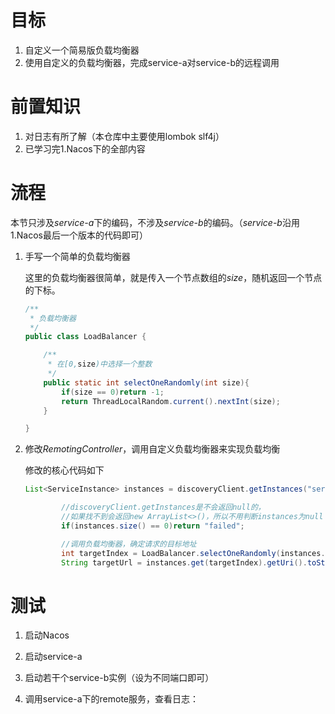 # 目标

1. 自定义一个简易版负载均衡器
2. 使用自定义的负载均衡器，完成service-a对service-b的远程调用



# 前置知识

1. 对日志有所了解（本仓库中主要使用lombok slf4j）
2. 已学习完1.Nacos下的全部内容



# 流程

本节只涉及*service-a*下的编码，不涉及*service-b*的编码。（*service-b*沿用1.Nacos最后一个版本的代码即可）

1. 手写一个简单的负载均衡器

   这里的负载均衡器很简单，就是传入一个节点数组的*size*，随机返回一个节点的下标。

   ```java
   /**
    * 负载均衡器
    */
   public class LoadBalancer {
   
       /**
        * 在[0,size)中选择一个整数
        */
       public static int selectOneRandomly(int size){
           if(size == 0)return -1;
           return ThreadLocalRandom.current().nextInt(size);
       }
   
   }
   ```

2. 修改*RemotingController*，调用自定义负载均衡器来实现负载均衡

   修改的核心代码如下

   ```java
   List<ServiceInstance> instances = discoveryClient.getInstances("service-b");
   
           //discoveryClient.getInstances是不会返回null的，
           //如果找不到会返回new ArrayList<>()，所以不用判断instances为null
           if(instances.size() == 0)return "failed";
   
           //调用负载均衡器，确定请求的目标地址
           int targetIndex = LoadBalancer.selectOneRandomly(instances.size());
           String targetUrl = instances.get(targetIndex).getUri().toString() + "/test/{argue}";
   ```





# 测试

1. 启动Nacos

2. 启动service-a

3. 启动若干个service-b实例（设为不同端口即可）

4. 调用service-a下的remote服务，查看日志：

   

   

